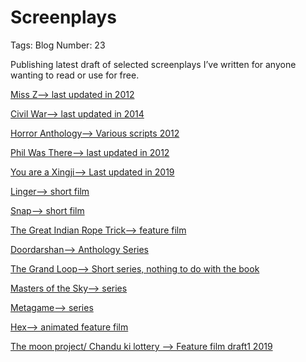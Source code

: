 # Screenplays

Tags: Blog
Number: 23

Publishing latest draft of selected screenplays I’ve written for anyone wanting to read or use for free.

[Miss Z—> last updated in 2012](Screenplays%20cd0eb3d27b2f4ffdad586638e0cb5eee/Miss%20Z%E2%80%94%20last%20updated%20in%202012%20eb870a2d29ea4426adbf61d5c876fd81.md)

[Civil War—> last updated in 2014](Screenplays%20cd0eb3d27b2f4ffdad586638e0cb5eee/Civil%20War%E2%80%94%20last%20updated%20in%202014%2084a75a171495422cabc359c993aead3c.md)

[Horror Anthology—> Various scripts 2012](Screenplays%20cd0eb3d27b2f4ffdad586638e0cb5eee/Horror%20Anthology%E2%80%94%20Various%20scripts%202012%20f3ac3f86131a4104a883db9ed649581f.md)

[Phil Was There—> last updated in 2012](Screenplays%20cd0eb3d27b2f4ffdad586638e0cb5eee/Phil%20Was%20There%E2%80%94%20last%20updated%20in%202012%20d0a349fb9a054e78ba05ba166a24795e.md)

[You are a Xingji—> Last updated in 2019](Screenplays%20cd0eb3d27b2f4ffdad586638e0cb5eee/You%20are%20a%20Xingji%E2%80%94%20Last%20updated%20in%202019%2007447184c87e4498a2d287d15c41937c.md)

[Linger—> short film](Screenplays%20cd0eb3d27b2f4ffdad586638e0cb5eee/Linger%E2%80%94%20short%20film%2063c7ad23c1f749e6a5e0137a15cc54ab.md)

[Snap—> short film](Screenplays%20cd0eb3d27b2f4ffdad586638e0cb5eee/Snap%E2%80%94%20short%20film%206d1bd7921d4b47ec8683674bd2869b9e.md)

[The Great Indian Rope Trick—> feature film](Screenplays%20cd0eb3d27b2f4ffdad586638e0cb5eee/The%20Great%20Indian%20Rope%20Trick%E2%80%94%20feature%20film%209ba698b358bb4b0ebd0a94f902ab67d3.md)

[Doordarshan—> Anthology Series](Screenplays%20cd0eb3d27b2f4ffdad586638e0cb5eee/Doordarshan%E2%80%94%20Anthology%20Series%20bdeb71ac70ec4236ac8d1f12679ca354.md)

[The Grand Loop—> Short series, nothing to do with the book](Screenplays%20cd0eb3d27b2f4ffdad586638e0cb5eee/The%20Grand%20Loop%E2%80%94%20Short%20series,%20nothing%20to%20do%20with%20t%20aa88152943de4e3bb88d46cf088055b5.md)

[Masters of the Sky—> series](Screenplays%20cd0eb3d27b2f4ffdad586638e0cb5eee/Masters%20of%20the%20Sky%E2%80%94%20series%20654466db4eb24a14a237924b4e80e2b4.md)

[Metagame—> series](Screenplays%20cd0eb3d27b2f4ffdad586638e0cb5eee/Metagame%E2%80%94%20series%2034477627c9ab4c8a97e615da2015d35a.md)

[Hex—> animated feature film](Screenplays%20cd0eb3d27b2f4ffdad586638e0cb5eee/Hex%E2%80%94%20animated%20feature%20film%2083030fbb01e5436fa355f1f9e9becca1.md)

[The moon project/ Chandu ki lottery —> Feature film draft1 2019](Screenplays%20cd0eb3d27b2f4ffdad586638e0cb5eee/The%20moon%20project%20Chandu%20ki%20lottery%20%E2%80%94%20Feature%20film%20%20c0b308cf8b0b4b658e68074111e2df55.md)